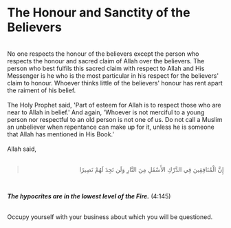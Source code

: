 The Honour and Sanctity of the Believers
========================================

   
 No one respects the honour of the believers except the person who
respects the honour and sacred claim of Allah over the believers. The
person who best fulfils this sacred claim with respect to Allah and His
Messenger is he who is the most particular in his respect for the
believers' claim to honour. Whoever thinks little of the believers'
honour has rent apart the raiment of his belief.  
    
 The Holy Prophet said, 'Part of esteem for Allah is to respect those
who are near to Allah in belief.' And again, 'Whoever is not merciful to
a young person nor respectful to an old person is not one of us. Do not
call a Muslim an unbeliever when repentance can make up for it, unless
he is someone that Allah has mentioned in His Book.'  
    
 Allah said,  
  

<blockquote dir="rtl">
  <p>
إِنَّ الْمُنَافِقِينَ فِي الدَّرْكِ الأَسْفَلِ مِنَ النَّارِ وَلَن
تَجِدَ لَهُمْ نَصِيرًا
  </p>
</blockquote>

 

***The hypocrites are in the lowest level of the Fire.*** (4:145)

   
 Occupy yourself with your business about which you will be
questioned.  
  


